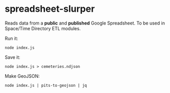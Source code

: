 # spreadsheet-slurper

Reads data from a __public__ and __published__ Google Spreadsheet. To be used in Space/Time Directory ETL modules.

Run it:

    node index.js

Save it:

    node index.js > cemeteries.ndjson

Make GeoJSON:

    node index.js | pits-to-geojson | jq
